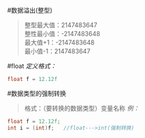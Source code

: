 ﻿#数据溢出(整型)  
> 整型最大值：2147483647  
> 整性最小值：-2147483648  
> 最大值+1：-2147483648  
> 最小值-1：2147483647

#float
*定义格式：*  
```java
float f = 12.12f
```

#数据类型的强制转换
> 格式：（要转换的数据类型）变量名称
*例：*
```java
float f = 12.12f;
int i = (int)f;   //float--->int(强制转换)
```
